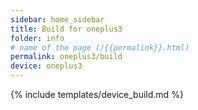 ```yaml
---
sidebar: home_sidebar
title: Build for oneplus3
folder: info
# name of the page (/{{permalink}}.html)
permalink: oneplus3/build
device: oneplus3
---
```

{% include templates/device_build.md %}
